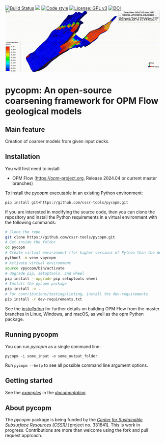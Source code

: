 [![Build Status](https://github.com/cssr-tools/pycopm/actions/workflows/CI.yml/badge.svg)](https://github.com/cssr-tools/pycopm/actions/workflows/CI.yml)
<a href="https://www.python.org/"><img src="https://img.shields.io/badge/python-3.8%20to%203.12-blue.svg"></a>
[![Code style](https://img.shields.io/badge/code%20style-black-000000.svg)](https://github.com/ambv/black)
[![License: GPL v3](https://img.shields.io/badge/License-GPLv3-blue.svg)](https://www.gnu.org/licenses/gpl-3.0)
[![DOI](https://zenodo.org/badge/815649176.svg)](https://zenodo.org/doi/10.5281/zenodo.12740838)
<img src="docs/text/figs/pycopm.gif" width="900" height="200">

# pycopm: An open-source coarsening framework for OPM Flow geological models

## Main feature
Creation of coarser models from given input decks. 

## Installation
You will first need to install
* OPM Flow (https://opm-project.org, Release 2024.04 or current master branches)

To install the _pycopm_ executable in an existing Python environment:

```bash
pip install git+https://github.com/cssr-tools/pycopm.git
```

If you are interested in modifying the source code, then you can clone the repository and 
install the Python requirements in a virtual environment with the following commands:

```bash
# Clone the repo
git clone https://github.com/cssr-tools/pycopm.git
# Get inside the folder
cd pycopm
# Create virtual environment (for higher versions of Python than the default one, e.g., python3.12 -m venv vpycopm)
python3 -m venv vpycopm
# Activate virtual environment
source vpycopm/bin/activate
# Upgrade pip, setuptools, and wheel
pip install --upgrade pip setuptools wheel
# Install the pycopm package
pip install -e .
# For contributions/testing/linting, install the dev-requirements
pip install -r dev-requirements.txt
``` 

See the [_installation_](https://cssr-tools.github.io/pycopm/installation.html) for further details on building OPM Flow from the master branches in Linux, Windows, and macOS, as well as the opm Python package. 

## Running pycopm
You can run _pycopm_ as a single command line:
```
pycopm -i some_input -o some_output_folder
```
Run `pycopm --help` to see all possible command line argument options.

## Getting started
See the [_examples_](https://cssr-tools.github.io/pycopm/examples.html) in the [_documentation_](https://cssr-tools.github.io/pycopm/introduction.html).

## About pycopm
The _pycopm_ package is being funded by the [_Center for Sustainable Subsurface Resources (CSSR)_](https://cssr.no) 
[project no. 331841].
This is work in progress.
Contributions are more than welcome using the fork and pull request approach.